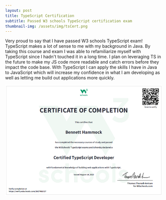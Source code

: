 ```yaml
---
layout: post
title: TypeScript Certification
subtitle: Passed W3 schools TypeScript certification exam
thumbnail-img: /assets/img/tsCert.png
---
```


Very proud to say that I have passed W3 schools TypeScript exam! TypeScript makes a lot of sense to me with my background in Java. By taking this course and exam I was able to refamiliarize myself with TypeScript since I hadn't touched it in a long time. I plan on leveraging TS in the future to make my JS code more readable and catch errors before they impact the code base. With TypeScript I can apply the skills I have in Java to JavaScript which will increase my confidence in what I am developing as well as letting me build out applications more quickly.

![TSCertificate](/assets/img/tsCert.png)